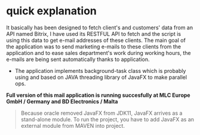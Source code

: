 # quick explanation

It basically has been designed to fetch client's and customers'
data from an API named Bitrix, I have used its RESTFUL API to fetch and the script is using this
data to get e-mail addresses of these clients.
The main goal of the application was to send marketing e-mails to these clients from the application
and to ease sales department's work during working hours, the e-mails are being sent
automatically thanks to application.

*  The application implements background-task class which is probably using and based on JAVA threading library of JavaFX to make parallel ops.

**Full version of this mail application is running succesfully at MLC Europe GmbH / Germany and BD Electronics / Malta**


> Because oracle removed JavaFX from JDK11, JavaFX arrives as a stand-alone module. 
> To run the project, you have to add JavaFX as an external module from MAVEN into project.
 

